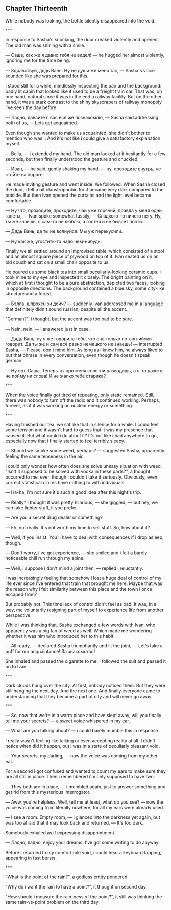 Chapter Thirteenth
------------------

While nobody was looking, the bottle silently disappeared into the void.

    ***

In response to Sasha's knocking, the door creaked violently and opened. The old
man was shining with a smile.

— Саша, как же я давно тебя не видел! — he hugged her almost violently, ignoring
me for the time being.

— Здравствуй, дядь Вань. Ну не души же меня так, — Sasha's voice sounded like
she was prepared for this.

I stood still for a while, mindlessly inspecting the pair and the background:
badly lit cabin that looked like it used to be a freight train car. That was, on
one hand, natural since it was in the end a railway facility. But on the other
hand, it was a stark contrast to the shiny skyscrapers of railway monopoly i've
seen the day before.

— Ладно, давайте я вас всё же познакомлю, — Sasha said addressing both of us, —
Lets get acquainted.

Even though she wanted to make us acquainted, she didn't bother to mention who
was i. And it's not like i could give a satisfactory explanation myself.

— Bella, — i extended my hand. The old man looked at it hesitantly for a few
seconds, but then finally understood the gesture and chuckled.

— Иван, — he said, gently shaking my hand, — ну, проходите внутрь, не стойте на
пороге.

He made inviting gesture and went inside. We followed. When Sasha closed the
door, i felt a bit claustrophobic for it became very dark compared to the
outside. But then Ivan opened the curtains and the light level became
comfortable.

— Ну что, проходите, проходите, чай уже горячий, правда у меня одни галеты, —
Ivan spoke somewhat fussily, — Сладкого-то ничего нету. Ну, ты же знаешь, я
сам-то не люблю, а гостей и не бывает почти.

— Дядь Вань, да ты не волнуйся. Мы уж перекусили.

— Ну как же, угостить-то надо чем-нибудь.

Finally we all settled around an improvised table, which consisted of a stool
and an almost square piece of plywood on top of it. Ivan seated us on an old
couch and sat on a small chair opposite to us.

He poured us some black tea into small peculiarly-looking ceramic cups. I took
mine to my eye and inspected it closely. The bright painting on it, which at
first i thought to be a pure abstraction, depicted two faces, looking in
opposite directions. The background contained a blue sky, some city-like
structure and a forest.

— Бэлла, шпрэхен зи дойч? — suddenly Ivan addressed me in a language that
definitely didn't sound russian, despite all the accent.

"German?", i thought, but the accent was too bad to be sure.

— Nein, nein, — i answered just in case.

— Дядь Вань, ну я же говорила тебе, что она только по-английски говорит. Да ты
же и сам всё равно немецкого не знаешь! — interrupted Sasha, — Please, don't
mind him. As long as i knew him, he always liked to put that phrase in every
conversation, even though he doesn't speak german.

— Ну вот, Саша. Теперь ты про меня сплетни разводишь, а я-то даже и не пойму ни
слова! И не жалко тебе старика?

    ***

When the voice finally got tired of repeating, only static remained. Still,
there was nobody to turn off the radio and it continued working. Perhaps,
forever, as if it was working on nuclear energy or something.

    ***

Having finished our tea, we sat like that in silence for a while. I could feel
some tension and it wasn't hard to guess that it was my presence that caused it.
But what could i do about it? It's not like i had anywhere to go, especially now
that i finally started to feel terribly sleepy.

— Should we smoke some weed, perhaps? — suggested Sasha, apparently feeling the
same tenseness in the air.

I could only wonder how often does she solve uneasy situation with weed. "Isn't
it supposed to be solved with vodka in these parts?", a thought occurred to me,
even though i couldn't take it seriously. Obviously, even correct statistical
claims have nothing to with individuals.

— Ha-ha, i'm not sure it's such a good idea after this night's trip.

— Really? I thought it was pretty hilarious, — she giggled, — but hey, we can
take lighter stuff, if you prefer.

— Are you a secret drug dealer or something?

— Eh, not really. It's not worth my time to sell stuff. So, how about it?

— Well, if you insist. You'll have to deal with consequences if i drop asleep,
though.

— Don't worry, i've got experience, — she smiled and i felt a barely noticeable
chill run through my spine.

— Well, i suppose i don't mind a joint then, — replied i reluctantly.

I was increasingly feeling that somehow i lost a huge deal of control of my life
ever since i've entered that train that brought me here. Maybe that was the
reason why i felt similarity between this place and the town i once escaped
from?

But probably not. This time lack of control didn't feel as bad. It was, in a
way, me voluntarily resigning part of myself to experience life from another
perspective.

While i was thinking that, Sasha exchanged a few words with Ivan, who apparently
was a big fan of weed as well. Which made me wondering whether it was him who
introduced her to this habit.

— All ready, — declared Sasha triumphantly and lit the joint, — Let's take a
puff for our acquaintance! За знакомство!

She inhaled and passed the cigarette to me. I followed the suit and passed it on
to Ivan.

    ***

Dark clouds hung over the city. At first, nobody noticed them. But they were
still hanging the next day. And the next one. And finally everyone came to
understanding that they became a part of city and will never go away.

    ***

— So, now that we're in a warm place and have slept away, will you finally tell
me your secrets? — a sweet voice whispered in my ear.

— What are you talking about? — i could barely mumble this in response.

I really wasn't feeling like talking or even accepting reality at all. I didn't
notice when did it happen, but i was in a state of peculiarly pleasant void.

— Your secrets, my darling, — now the voice was coming from my other ear.

For a second i got confused and wanted to count my ears to make sure they are
all still in place. Then i remembered i'm only supposed to have two.

— They both are in place, — i mumbled again, just to answer something and get
rid from this mysterious interrogator.

— Aww, you're helpless. Well, tell me at least, what do you see? — now the voice
was coming from literally nowhere, for all my ears were already used.

— I see a room. Empty room, — i glanced into the darkness yet again, but was too
afraid that it may look back and returned, — It's too dark.

Somebody exhaled as if expressing disappointment.

— Ладно, ладно, enjoy your dreams. I've got some writing to do anyway.

Before i returned to my comfortable void, i could hear a keyboard tapping,
appearing in fast bursts.

    ***

"What is the point of the rain?", a godless entity pondered.

"Why do i want the rain to have a point?", it thought on second day.

"How should i measure the rain-ness of the point?", it still was thinking the
same rain-vs-point problem on the third day.
